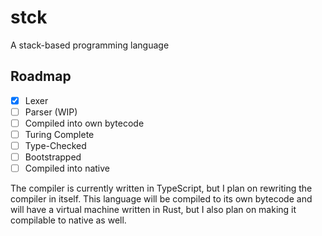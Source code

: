# stck

A stack-based programming language

## Roadmap

- [x] Lexer
- [ ] Parser (WIP)
- [ ] Compiled into own bytecode
- [ ] Turing Complete
- [ ] Type-Checked
- [ ] Bootstrapped
- [ ] Compiled into native

The compiler is currently written in TypeScript, but I plan on rewriting the compiler in itself.
This language will be compiled to its own bytecode and will have a virtual machine written in Rust, but I also plan on making it compilable to native as well.
